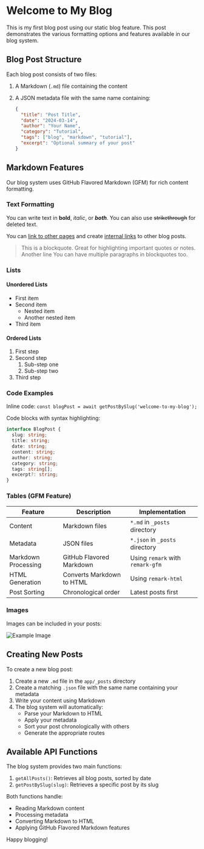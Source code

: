 # Welcome to My Blog

This is my first blog post using our static blog feature. This post demonstrates the various formatting options and features available in our blog system.

## Blog Post Structure

Each blog post consists of two files:

1. A Markdown (`.md`) file containing the content
2. A JSON metadata file with the same name containing:

   ```json
   {
     "title": "Post Title",
     "date": "2024-03-14",
     "author": "Your Name",
     "category": "Tutorial",
     "tags": ["blog", "markdown", "tutorial"],
     "excerpt": "Optional summary of your post"
   }
   ```

## Markdown Features

Our blog system uses GitHub Flavored Markdown (GFM) for rich content formatting.

### Text Formatting

You can write text in **bold**, *italic*, or ***both***. You can also use ~~strikethrough~~ for deleted text.

You can [link to other pages](https://example.com) and create [internal links](/blog) to other blog posts.

> This is a blockquote. Great for highlighting important quotes or notes.
> Another line
> You can have multiple paragraphs in blockquotes too.

### Lists

#### Unordered Lists

- First item
- Second item
  - Nested item
  - Another nested item
- Third item

#### Ordered Lists

1. First step
2. Second step
   1. Sub-step one
   2. Sub-step two
3. Third step

### Code Examples

Inline code: `const blogPost = await getPostBySlug('welcome-to-my-blog');`

Code blocks with syntax highlighting:

```typescript
interface BlogPost {
  slug: string;
  title: string;
  date: string;
  content: string;
  author: string;
  category: string;
  tags: string[];
  excerpt?: string;
}
```

### Tables (GFM Feature)

| Feature | Description | Implementation |
|---------|-------------|----------------|
| Content | Markdown files | `*.md` in `_posts` directory |
| Metadata | JSON files | `*.json` in `_posts` directory |
| Markdown Processing | GitHub Flavored Markdown | Using `remark` with `remark-gfm` |
| HTML Generation | Converts Markdown to HTML | Using `remark-html` |
| Post Sorting | Chronological order | Latest posts first |

### Images

Images can be included in your posts:

![Example Image](https://images.unsplash.com/photo-1585829365343-ea8ed0b1cb5b?q=80&w=2940&auto=format&fit=crop&ixlib=rb-4.0.3&ixid=M3wxMjA3fDB8MHxwaG90by1wYWdlfHx8fGVufDB8fHx8fA%3D%3D)

## Creating New Posts

To create a new blog post:

1. Create a new `.md` file in the `app/_posts` directory
2. Create a matching `.json` file with the same name containing your metadata
3. Write your content using Markdown
4. The blog system will automatically:
   - Parse your Markdown to HTML
   - Apply your metadata
   - Sort your post chronologically with others
   - Generate the appropriate routes

## Available API Functions

The blog system provides two main functions:

1. `getAllPosts()`: Retrieves all blog posts, sorted by date
2. `getPostBySlug(slug)`: Retrieves a specific post by its slug

Both functions handle:

- Reading Markdown content
- Processing metadata
- Converting Markdown to HTML
- Applying GitHub Flavored Markdown features

Happy blogging!
